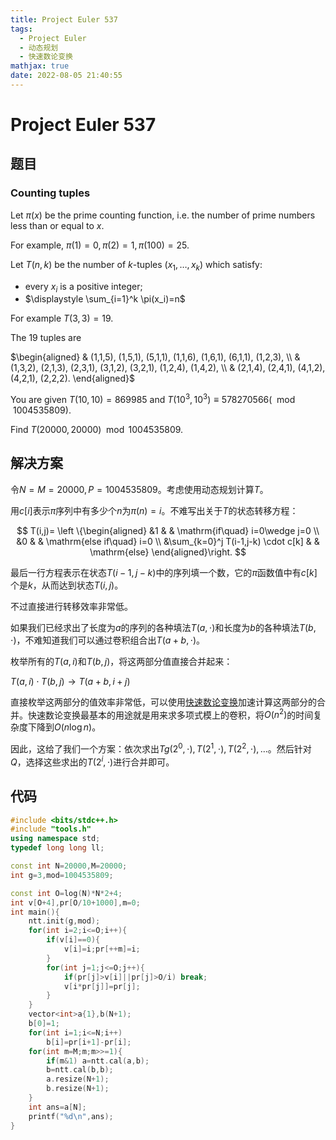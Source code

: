 ```yaml
---
title: Project Euler 537
tags:
  - Project Euler
  - 动态规划
  - 快速数论变换
mathjax: true
date: 2022-08-05 21:40:55
---
```


<escape><!-- more --></escape>

# Project Euler 537

## 题目

### Counting tuples

Let $\pi(x)$ be the prime counting function, i.e. the number of prime numbers less than or equal to $x$.

For example, $\pi(1)=0, \pi(2)=1, \pi(100)=25$.

Let $T(n,k)$ be the number of $k$-tuples $(x_1,\dots,x_k)$ which satisfy:

- every $x_i$ is a positive integer;
- $\displaystyle \sum_{i=1}^k \pi(x_i)=n$

For example $T(3,3)=19$.

The $19$ tuples are

$\begin{aligned}
& (1,1,5), (1,5,1), (5,1,1), (1,1,6), (1,6,1), (6,1,1), (1,2,3), \\
& (1,3,2), (2,1,3), (2,3,1), (3,1,2), (3,2,1), (1,2,4), (1,4,2), \\
& (2,1,4), (2,4,1), (4,1,2), (4,2,1), (2,2,2).
\end{aligned}$

You are given $T(10,10) = 869 985$ and $T(10^3,10^3) ≡ 578 270 566 (\mod 1 004 535 809)$.

Find $T(20 000, 20 000) \mod 1 004 535 809$.

## 解决方案

令$N=M=20000,P=1004535809$。考虑使用动态规划计算$T$。

用$c[i]$表示$\pi$序列中有多少个$n$为$\pi(n)=i$。不难写出关于$T$的状态转移方程：

$$
T(i,j)=
\left \{\begin{aligned}
  &1 & & \mathrm{if\quad} i=0\wedge j=0 \\
  &0 & & \mathrm{else if\quad} i=0 \\
  &\sum_{k=0}^j T(i-1,j-k) \cdot c[k] & & \mathrm{else}
\end{aligned}\right.
$$

最后一行方程表示在状态$T(i-1,j-k)$中的序列填一个数，它的$\pi$函数值中有$c[k]$个是$k$，从而达到状态$T(i,j)$。

不过直接进行转移效率非常低。

如果我们已经求出了长度为$a$的序列的各种填法$T(a,\cdot)$和长度为$b$的各种填法$T(b,\cdot)$，不难知道我们可以通过卷积组合出$T(a+b,\cdot)$。

枚举所有的$T(a,i)$和$T(b,j)$，将这两部分值直接合并起来：

$T(a,i)\cdot T(b,j)\rightarrow T(a+b,i+j)$

直接枚举这两部分的值效率非常低，可以使用[快速数论变换](https://en.wikipedia.org/wiki/Discrete_Fourier_transform_over_a_ring#Number-theoretic_transform)加速计算这两部分的合并。快速数论变换最基本的用途就是用来求多项式模上的卷积，将$O(n^2)$的时间复杂度下降到$O(n\log n)$。

因此，这给了我们一个方案：依次求出$Tg(2^0,\cdot),T(2^1,\cdot),T(2^2,\cdot),\dots$。然后针对$Q$，选择这些求出的$T(2^i,\cdot)$进行合并即可。

## 代码

```C++
#include <bits/stdc++.h>
#include "tools.h"
using namespace std;
typedef long long ll;

const int N=20000,M=20000;
int g=3,mod=1004535809;

const int O=log(N)*N*2+4;
int v[O+4],pr[O/10+1000],m=0;
int main(){
    ntt.init(g,mod);
    for(int i=2;i<=O;i++){
        if(v[i]==0){
            v[i]=i;pr[++m]=i;
        }
        for(int j=1;j<=O;j++){
            if(pr[j]>v[i]||pr[j]>O/i) break;
            v[i*pr[j]]=pr[j];
        }
    }
    vector<int>a{1},b(N+1);
    b[0]=1;
    for(int i=1;i<=N;i++)
        b[i]=pr[i+1]-pr[i];
    for(int m=M;m;m>>=1){
        if(m&1) a=ntt.cal(a,b);
        b=ntt.cal(b,b);
        a.resize(N+1);
        b.resize(N+1);
    }
    int ans=a[N];
    printf("%d\n",ans);
}

```
